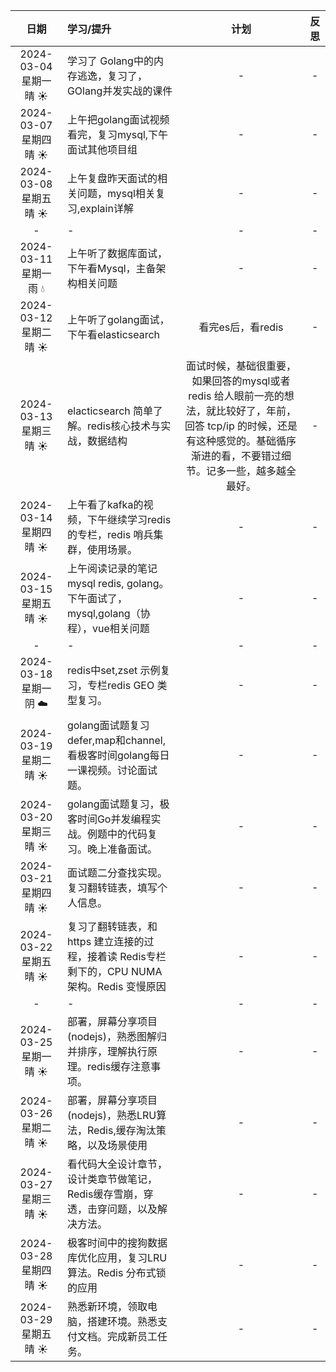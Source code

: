 |          日期          | 学习/提升                                                                                      | 计划  | 反思  |
|:--------------------:|:-------------------------------------------------------------------------------------------|:---:|:---:|
| 2024-03-04 星期一 晴 ☀️  | 学习了 Golang中的内存逃逸，复习了，GOlang并发实战的课件     |  -  |  -  |
| 2024-03-07 星期四 晴 ☀️  | 上午把golang面试视频看完，复习mysql,下午面试其他项目组     |  -  |  -  |
| 2024-03-08 星期五 晴 ☀️  | 上午复盘昨天面试的相关问题，mysql相关复习,explain详解     |  -  |  -  |
| -  | -     |  -  |  -  |
| 2024-03-11 星期一 雨  💧  | 上午听了数据库面试，下午看Mysql，主备架构相关问题     |  -  |  -  |
| 2024-03-12 星期二 晴 ☀️  | 上午听了golang面试，下午看elasticsearch     |  看完es后，看redis |  -  |
| 2024-03-13 星期三 晴 ☀️  | elacticsearch 简单了解。redis核心技术与实战，数据结构    |  面试时候，基础很重要，如果回答的mysql或者redis 给人眼前一亮的想法，就比较好了，年前，回答 tcp/ip 的时候，还是有这种感觉的。基础循序渐进的看，不要错过细节。记多一些，越多越全最好。 |  -  |
| 2024-03-14 星期四 晴 ☀️  | 上午看了kafka的视频，下午继续学习redis的专栏，redis 哨兵集群，使用场景。    |  -  |  -  |
| 2024-03-15 星期五 晴 ☀️  | 上午阅读记录的笔记mysql redis, golang。 下午面试了，mysql,golang（协程），vue相关问题  |  -  |  -  |
| -  | -     |  -  |  -  |
| 2024-03-18 星期一 阴  ☁️  | redis中set,zset 示例复习，专栏redis GEO 类型复习。     |  -  |  -  |
| 2024-03-19 星期二 晴 ☀️  | golang面试题复习defer,map和channel,看极客时间golang每日一课视频。讨论面试题。     |  -  |  -  |
| 2024-03-20 星期三 晴 ☀️  | golang面试题复习，极客时间Go并发编程实战。例题中的代码复习。晚上准备面试。     |  -  |  -  |
| 2024-03-21 星期四 晴 ☀️  |  面试题二分查找实现。复习翻转链表，填写个人信息。   |  -  |  -  |
| 2024-03-22 星期五 晴 ☀️  | 复习了翻转链表，和 https 建立连接的过程，接着读 Redis专栏剩下的，CPU NUMA 架构。Redis 变慢原因     |  -  |  -  |
| -  | -     |  -  |  -  |
| 2024-03-25 星期一 晴 ☀️  | 部署，屏幕分享项目(nodejs)，熟悉图解归并排序，理解执行原理。redis缓存注意事项。     |  -  |  -  |
| 2024-03-26 星期二 晴 ☀️  | 部署，屏幕分享项目(nodejs)，熟悉LRU算法，Redis,缓存淘汰策略，以及场景使用     |  -  |  -  |
| 2024-03-27 星期三 晴 ☀️  | 看代码大全设计章节，设计类章节做笔记，Redis缓存雪崩，穿透，击穿问题，以及解决方法。     |  -  |  -  |
| 2024-03-28 星期四 晴 ☀️  | 极客时间中的搜狗数据库优化应用，复习LRU 算法。Redis 分布式锁的应用     |  -  |  -  |
| 2024-03-29 星期五 晴 ☀️  | 熟悉新环境，领取电脑，搭建环境。熟悉支付文档。完成新员工任务。     |  -  |  -  |